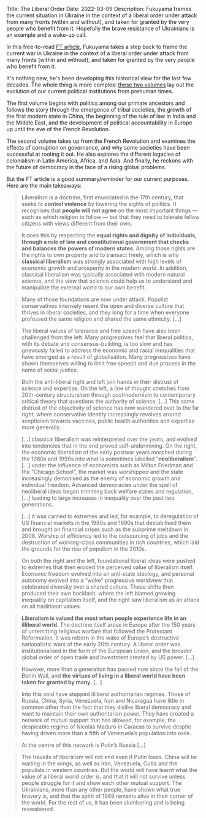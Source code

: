 Title: The Liberal Order
Date: 2022-03-09
Description: Fukuyama frames the current situation in Ukraine in the context of a liberal order under attack from many fronts (within and without), and taken for granted by the very people who benefit from it. Hopefully the brave resistance of Ukrainians is an example and a wake-up call.

In this free-to-read [FT article](https://www.ft.com/content/d0331b51-5d0e-4132-9f97-c3f41c7d75b3), Fukuyama takes a step back to frame the current war in Ukraine in the context of a liberal order under attack from many fronts (within and without), and taken for granted by the very people who benefit from it. 

It's nothing new, he's been developing this historical view for the last few decades. The whole thing is more complex: [these two volumes](https://www.theguardian.com/books/2014/sep/28/francis-fukuyama-political-order-political-decay-review-magisterial-overview) lay out the evolution of our current political institutions from prehuman times. 

The first volume begins with politics among our primate ancestors and follows the story through the emergence of tribal societies, the growth of the first modern state in China, the beginning of the rule of law in India and the Middle East, and the development of political accountability in Europe up until the eve of the French Revolution.

The second volume takes up from the French Revolution and examines the effects of corruption on governance, and why some societies have been successful at rooting it out. He also explores the different legacies of colonialism in Latin America, Africa, and Asia. And finally, he reckons with the future of democracy in the face of a rising global problems.

But the FT article is a good summary/reminder for our current purposes. Here are the main takeaways:

> Liberalism is a doctrine, first enunciated in the 17th century, that seeks to __control violence__ by lowering the sights of politics. It recognises that __people will not agree__ on the most important things — such as which religion to follow — but that they need to tolerate fellow citizens with views different from their own.

> It does this by respecting the __equal rights and dignity of individuals, through a rule of law and constitutional government that checks and balances the powers of modern states__. Among those rights are the rights to own property and to transact freely, which is why __classical liberalism__ was strongly associated with high levels of economic growth and prosperity in the modern world. In addition, classical liberalism was typically associated with modern natural science, and the view that science could help us to understand and manipulate the external world to our own benefit.

> Many of those foundations are now under attack. Populist conservatives intensely resent the open and diverse culture that thrives in liberal societies, and they long for a time when everyone professed the same religion and shared the same ethnicity. [...]

> The liberal values of tolerance and free speech have also been challenged from the left. Many progressives feel that liberal politics, with its debate and consensus-building, is too slow and has grievously failed to address the economic and racial inequalities that have emerged as a result of globalisation. Many progressives have shown themselves willing to limit free speech and due process in the name of social justice.

> Both the anti-liberal right and left join hands in their distrust of science and expertise. On the left, a line of thought stretches from 20th-century structuralism through postmodernism to contemporary critical theory that questions the authority of science. [...] This same distrust of the objectivity of science has now wandered over to the far right, where conservative identity increasingly revolves around scepticism towards vaccines, public health authorities and expertise more generally.

> [...] classical liberalism was reinterpreted over the years, and evolved into tendencies that in the end proved self-undermining. On the right, the economic liberalism of the early postwar years morphed during the 1980s and 1990s into what is sometimes labelled “__neoliberalism__”. [...] under the influence of economists such as Milton Friedman and the “Chicago School”, the market was worshipped and the state increasingly demonised as the enemy of economic growth and individual freedom. Advanced democracies under the spell of neoliberal ideas began trimming back welfare states and regulation, [...] leading to large increases in inequality over the past two generations.

> [...] it was carried to extremes and led, for example, to deregulation of US financial markets in the 1980s and 1990s that destabilised them and brought on financial crises such as the subprime meltdown in 2008. Worship of efficiency led to the outsourcing of jobs and the destruction of working-class communities in rich countries, which laid the grounds for the rise of populism in the 2010s.

> On both the right and the left, foundational liberal ideas were pushed to extremes that then eroded the perceived value of liberalism itself. Economic freedom evolved into an anti-state ideology, and personal autonomy evolved into a “woke” progressive worldview that celebrated diversity over a shared culture. These shifts then produced their own backlash, where the left blamed growing inequality on capitalism itself, and the right saw liberalism as an attack on all traditional values.

> __Liberalism is valued the most when people experience life in an illiberal world__. The doctrine itself arose in Europe after the 150 years of unremitting religious warfare that followed the Protestant Reformation. It was reborn in the wake of Europe’s destructive nationalistic wars of the early 20th century. A liberal order was institutionalised in the form of the European Union, and the broader global order of open trade and investment created by US power. [...]

> However, more than a generation has passed now since the fall of the Berlin Wall, and __the virtues of living in a liberal world have been taken for granted by many.__ [...]

> Into this void have stepped illiberal authoritarian regimes. Those of Russia, China, Syria, Venezuela, Iran and Nicaragua have little in common other than the fact that they dislike liberal democracy and want to maintain their own authoritarian power. They have created a network of mutual support that has allowed, for example, the despicable regime of Nicolás Maduro in Caracas to survive despite having driven more than a fifth of Venezuela’s population into exile.

> At the centre of this network is Putin’s Russia [...]

> The travails of liberalism will not end even if Putin loses. China will be waiting in the wings, as well as Iran, Venezuela, Cuba and the populists in western countries. But the world will have learnt what the value of a liberal world order is, and that it will not survive unless people struggle for it and show each other mutual support. The Ukrainians, more than any other people, have shown what true bravery is, and that the spirit of 1989 remains alive in their corner of the world. For the rest of us, it has been slumbering and is being reawakened.



